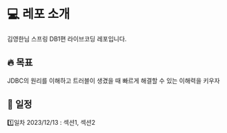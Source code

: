 # :computer: 레포 소개
 김영한님 스프링 DB1편 라이브코딩 레포입니다.
## :fire: 목표
 JDBC의 원리를 이해하고 트러블이 생겼을 때 빠르게 해결할 수 있는 이해력을 키우자
## :calendar: 일정
:one:일차 2023/12/13 : 섹션1, 섹션2
